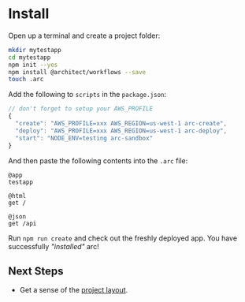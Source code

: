# Install

Open up a terminal and create a project folder:

```bash
mkdir mytestapp
cd mytestapp
npm init --yes
npm install @architect/workflows --save
touch .arc
```

Add the following to `scripts` in the `package.json`:

```javascript
// don't forget to setup your AWS_PROFILE
{
  "create": "AWS_PROFILE=xxx AWS_REGION=us-west-1 arc-create",
  "deploy": "AWS_PROFILE=xxx AWS_REGION=us-west-1 arc-deploy",
  "start": "NODE_ENV=testing arc-sandbox"
}
```

And then paste the following contents into the `.arc` file:

```arc
@app
testapp

@html
get /

@json
get /api
```

Run `npm run create` and check out the freshly deployed app. You have successfully *"installed"* arc!

## Next Steps

- Get a sense of the [project layout](/quickstart/arc-project-layout).
